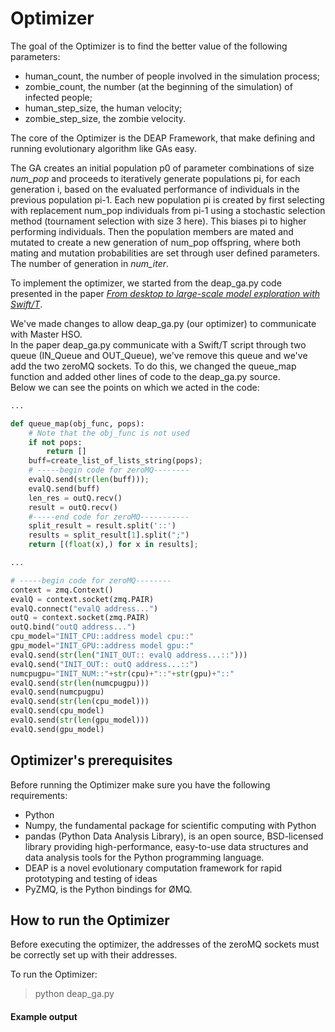 # Optimizer

The goal of the Optimizer is to find the better value of the following parameters:

* human_count, the number of people involved in the simulation process;
* zombie_count, the number (at the beginning of the simulation) of infected people;
* human_step_size, the human velocity;
* zombie_step_size, the zombie velocity.

The core of the Optimizer is the DEAP Framework, that make defining and running evolutionary algorithm like GAs easy.  

The GA creates an initial population p0 of parameter combinations of size _num_pop_ and proceeds to iteratively generate populations pi, for each generation i, based on the evaluated performance of individuals in the previous population pi-1. Each new population pi is created by first selecting with replacement num_pop individuals from pi-1 using a stochastic selection method (tournament selection with size 3 here). This biases pi to higher performing individuals. Then the population members are mated and mutated to create a new generation of num_pop offspring, where both mating and mutation probabilities are set through user defined parameters. The number of generation in _num_iter_.

To implement the optimizer, we started from the deap_ga.py code presented in the paper [_From desktop to large-scale model exploration with Swift/T_](http://dl.acm.org/citation.cfm?id=3042094.3042132).

We've made changes to allow deap_ga.py (our optimizer) to communicate with Master HSO.  
In the paper deap_ga.py communicate with a Swift/T script through two queue (IN_Queue and OUT_Queue), we've remove this queue and we've add the two zeroMQ sockets. To do this, we changed the queue_map function and added other lines of code to the deap_ga.py source.  
Below we can see the points on which we acted in the code:

```python
...

def queue_map(obj_func, pops):
    # Note that the obj_func is not used
    if not pops:
        return []
    buff=create_list_of_lists_string(pops);
    # -----begin code for zeroMQ--------
    evalQ.send(str(len(buff)));
    evalQ.send(buff)
    len_res = outQ.recv()
    result = outQ.recv()
    #-----end code for zeroMQ-----------
    split_result = result.split('::')
    results = split_result[1].split(";")
    return [(float(x),) for x in results];

...

# -----begin code for zeroMQ--------
context = zmq.Context()
evalQ = context.socket(zmq.PAIR)
evalQ.connect("evalQ address...")
outQ = context.socket(zmq.PAIR)
outQ.bind("outQ address...")
cpu_model="INIT_CPU::address model cpu::"
gpu_model="INIT_GPU::address model gpu::"
evalQ.send(str(len("INIT_OUT:: evalQ address...::")))
evalQ.send("INIT_OUT:: outQ address...::")
numcpugpu="INIT_NUM::"+str(cpu)+"::"+str(gpu)+"::"
evalQ.send(str(len(numcpugpu)))
evalQ.send(numcpugpu)
evalQ.send(str(len(cpu_model)))
evalQ.send(cpu_model)
evalQ.send(str(len(gpu_model)))
evalQ.send(gpu_model)
```
## Optimizer's prerequisites

Before running the Optimizer make sure you have the following requirements:

- Python 
- Numpy, the fundamental package for scientific computing with Python
- pandas (Python Data Analysis Library), is an open source, BSD-licensed library providing high-performance, easy-to-use data structures and data analysis tools for the Python programming language.
- DEAP is a novel evolutionary computation framework for rapid prototyping and testing of ideas
- PyZMQ, is the Python bindings for ØMQ.

## How to run the Optimizer

Before executing the optimizer, the addresses of the zeroMQ sockets must be correctly set up with their addresses.

To run the Optimizer:
> python deap_ga.py

#### Example output



